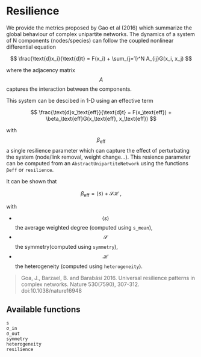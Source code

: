 # Resilience

We provide the metrics proposed by Gao et al (2016) which summarize the global
behaviour of complex unipartite networks. The dynamics of a system of N components
(nodes/species) can follow the coupled nonlinear differential equation

$$
\frac{\text{d}x_i}{\text{d}t} = F(x_i) + \sum_{j=1}^N A_{ij}G(x_i, x_j)
$$

where the adjacency matrix $$A$$ captures the interaction between the components.

This system can be descibed in 1-D using an effective term

$$
\frac{\text{d}x_\text{eff}}{\text{d}t} = F(x_\text{eff}) + \beta_\text{eff}G(x_\text{eff}, x_\text{eff})
$$

with $$\beta_\text{eff}$$ a single resilience parameter which can capture
the effect of perturbating the system (node/link removal, weight change...).
This resience parameter can be computed from an `AbstractUnipartiteNetwork`
using the functions `βeff` or `resilience`.

It can be shown that

$$
\beta_\text{eff} = \langle s \rangle + \mathcal{S}  \mathcal{H}\,,
$$

with

- $$\langle s \rangle$$ the average weighted degree (computed using `s_mean`),
- $$\mathcal{S}$$ the symmetry(computed using `symmetry`),
- $$\mathcal{H}$$ the heterogeneity (computed using `heterogeneity`).


> Goa, J., Barzael, B. and Barabási 2016. Universal resilience patterns in complex networks.
> Nature 530(7590), 307-312. doi:10.1038/nature16948

## Available functions

```@docs
s
σ_in
σ_out
symmetry
heterogeneity
resilience
```
